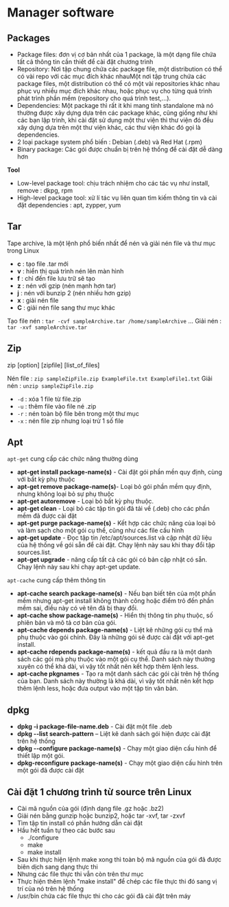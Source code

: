 # Manager software

## Packages
+ Package files: đơn vị cơ bản nhất của 1 package, là một dạng file chứa tất cả thông tin cần thiết để cài đặt chương trình  
+ Repository: Nơi tập chung chứa các package file, một distribution có thể có vài repo với các mục đích khác nhauMột nơi tập trung chứa các package files, một distribution có thể có một vài repositories khác nhau phục vụ nhiều mục đích khác nhau, hoặc phục vụ cho từng quá trình phát trình phần mềm (repository cho quá trình test,...).
+ Dependencies: Một package thì rất it khi mang tính standalone mà nó thường được xây dựng dựa trên các package khác, cũng giống như khi các bạn lập trình, khi cài đặt sử dụng một thư viện thì thư viện đó đều xây dựng dựa trên một thư viện khác, các thư viện khác đó gọi là dependencies.
+ 2 loại package system phổ biến : Debian (.deb) và Red Hat (.rpm)
+ Binary package: Các gói được chuẩn bị trên hệ thống để cài đặt dễ dàng hơn

**Tool**
+ Low-level package tool: chịu trách nhiệm cho các tác vụ như install, remove : dkpg, rpm 
+ High-level package tool: xử lí tác vụ liên quan tìm kiếm thông tin và cài đặt dependencies : apt, zypper, yum

  
 ## Tar
 Tape archive, là một lệnh phổ biến nhất để nén và giải nén file và thư mục trong Linux
 
 - **c** : tạo file .tar mới
 - **v** : hiển thị quá trình nén lên màn hình
 - **f** : chỉ đến file lưu trữ sẽ tạo
 - **z** : nén với gzip (nén mạnh hơn tar) 
 - **j** : nén với bunzip 2 (nén nhiều hơn gzip)
 - **x** : giải nén file
 - **C** : giải nén file sang thư mục khác
 
 Tạo file nén : `tar -cvf sampleArchive.tar /home/sampleArchive` ...
 Giải nén : `tar -xvf sampleArchive.tar`
    
 
## Zip
zip [option] [zipfile] [list_of_files]

Nén file : `zip sampleZipFile.zip ExampleFile.txt ExampleFile1.txt`
Giải nén : `unzip sampleZipFile.zip`
  
* `-d` : xóa 1 file từ file.zip
* `-u` : thêm file vào file né .zip
* `-r` : nén toàn bộ file bên trong một thư mục
* `-x` : nén file zip nhưng loại trừ 1 số file
    
  
## Apt
`apt-get` cung cấp các chức năng thường dùng
- **apt-get install package-name(s)** - Cài đặt gói phần mền quy định, cùng với bất kỳ phụ thuộc
- **apt-get remove package-name(s)**- Loại bỏ gói phần mềm quy định, nhưng không loại bỏ sự phụ thuộc
- **apt-get autoremove** - Loại bỏ bất kỳ phụ thuộc.
- **apt-get clean** - Loại bỏ các tập tin gói đã tải về (.deb) cho các phần mềm đã được cài đặt
- **apt-get purge package-name(s)** - Kết hợp các chức năng của loại bỏ và làm sạch cho một gói cụ thể, cũng như các file cấu hình
- **apt-get update** - Đọc tập tin /etc/apt/sources.list và cập nhật dữ liệu của hệ thống về gói sẵn để cài đặt. Chạy lệnh này sau khi thay đổi tập sources.list.
- **apt-get upgrade** - nâng cấp tất cả các gói có bản cập nhật có sẵn. Chạy lệnh này sau khi chạy apt-get update.


`apt-cache` cung cấp thêm thông tin
- **apt-cache search package-name(s)** - Nếu bạn biết tên của một phần mềm nhưng apt-get install không thành công hoặc điểm trỏ đến phần mềm sai, điều này có vẻ tên đã bị thay đổi.
- **apt-cache show package-name(s)** - Hiển thị thông tin phụ thuộc, số phiên bản và mô tả cơ bản của gói.
- **apt-cache depends package-name(s)** - Liệt kê những gói cụ thể mà phụ thuộc vào gói chính. Đây là những gói sẽ được cài đặt với apt-get install.
- **apt-cache rdepends package-name(s)** - kết quả đầu ra là một danh sách các gói mà phụ thuộc vào một gói cụ thể. Danh sách này thường xuyên có thể khá dài, vì vậy tốt nhất nên kết hợp thêm lệnh less.
- **apt-cache pkgnames** - Tạo ra một danh sách các gói cài trên hệ thống của bạn. Danh sách này thường là khá dài, vì vậy tốt nhất nên kết hợp thêm lệnh less, hoặc đưa output vào một tập tin văn bản.
  
  
  
  
## dpkg
- **dpkg -i package-file-name.deb** - Cài đặt một file .deb
- **dpkg --list search-pattern** – Liệt kê danh sách gói hiện được cài đặt trên hệ thống
- **dpkg --configure package-name(s)** - Chạy một giao diện cấu hình để thiết lập một gói.
- **dpkg-reconfigure package-name(s)** - Chạy một giao diện cấu hình trên một gói đã được cài đặt

## Cài đặt 1 chương trình từ source trên Linux
+ Cài mã nguồn của gói (định dạng file .gz hoặc .bz2)
+ Giải nén bằng gunzip hoặc bunzip2, hoặc tar -xvf, tar -zxvf
+ Tìm tập tin install có phần hướng dẫn cài đặt 
+ Hầu hết tuần tự theo các bước sau
	- ./configure
	- make
	- make install
+ Sau khi thực hiện lệnh make xong thì toàn bộ mã nguồn của gói đã được biên dịch sang dạng thực thi 
+ Nhưng các file thực thi vẫn còn trên thư mục
+ Thực hiện thêm lệnh "make install" để chép các file thực thi đó sang vị trí của nó trên hệ thống
+ /usr/bin chứa các file thực thi cho các gói đã cài đặt trên máy
  
  
  
  
  
  
  
  

